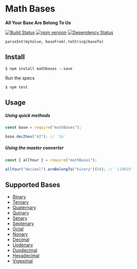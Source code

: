 # Math Bases

**All Your Base Are Belong To Us**

[![Build Status](https://travis-ci.org/hebertcisco/mathbases.svg?branch=master)](https://travis-ci.org/hebertcisco/mathbases) [![npm version](http://img.shields.io/npm/v/mathbases.svg)](https://npmjs.org/package/mathbases) [![Dependency Status](https://david-dm.org/hebertcisco/mathBases.svg)](https://david-dm.org/hebertcisco/mathbases) 

```
parseInt(myValue, baseFrom).toString(baseTo)
```

## Install

```
$ npm install mathbases --save
```

Run the specs

```
$ npm test
```

## Usage

##### Using quick methods

```js
const base = require("mathBases");

base.dec2hex("42"); // '2a'
```

##### Using the master converter

```js
const { allYour } = require("mathBases");

allYour("decimal").areBelongTo("binary")(50); // '110010'
```

## Supported Bases

- [Binary](#Binary)
- [Ternary](#Ternary)
- [Quaternary](#Quaternary)
- [Quinary](#Quinary)
- [Senary](#Senary)
- [Septenary](#Septenary)
- [Octal](#Octal)
- [Nonary](#Nonary)
- [Decimal](#Decimal)
- [Undenary](#Undenary)
- [Duodecimal](#Duodecimal)
- [Hexadecimal](#Hexadecimal)
- [Vigesimal](#Vigesimal)
